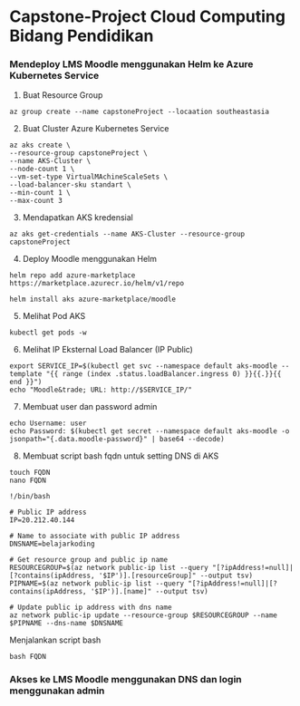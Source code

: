 # Capstone-Project Cloud Computing Bidang Pendidikan

### Mendeploy LMS Moodle menggunakan Helm ke Azure Kubernetes Service

1. Buat Resource Group

```
az group create --name capstoneProject --locaation southeastasia
```
2. Buat Cluster Azure Kubernetes Service

```
az aks create \
--resource-group capstoneProject \
--name AKS-Cluster \
--node-count 1 \
--vm-set-type VirtualMAchineScaleSets \
--load-balancer-sku standart \
--min-count 1 \
--max-count 3
```
3. Mendapatkan AKS kredensial
```
az aks get-credentials --name AKS-Cluster --resource-group capstoneProject
```
4. Deploy Moodle menggunakan Helm
```
helm repo add azure-marketplace https://marketplace.azurecr.io/helm/v1/repo
```
```
helm install aks azure-marketplace/moodle
```
5. Melihat Pod AKS
```
kubectl get pods -w
```
6. Melihat IP Eksternal Load Balancer (IP Public)
```
export SERVICE_IP=$(kubectl get svc --namespace default aks-moodle --template "{{ range (index .status.loadBalancer.ingress 0) }}{{.}}{{ end }}")
echo "Moodle&trade; URL: http://$SERVICE_IP/"
```
7. Membuat user dan password admin
```
echo Username: user
echo Password: $(kubectl get secret --namespace default aks-moodle -o jsonpath="{.data.moodle-password}" | base64 --decode)
```
8. Membuat script bash fqdn untuk setting DNS di AKS
```
touch FQDN
nano FQDN
```
```
!/bin/bash

# Public IP address
IP=20.212.40.144

# Name to associate with public IP address
DNSNAME=belajarkoding

# Get resource group and public ip name
RESOURCEGROUP=$(az network public-ip list --query "[?ipAddress!=null]|[?contains(ipAddress, '$IP')].[resourceGroup]" --output tsv)
PIPNAME=$(az network public-ip list --query "[?ipAddress!=null]|[?contains(ipAddress, '$IP')].[name]" --output tsv)

# Update public ip address with dns name
az network public-ip update --resource-group $RESOURCEGROUP --name  $PIPNAME --dns-name $DNSNAME
```
Menjalankan script bash
```
bash FQDN
```
### Akses ke LMS Moodle menggunakan DNS dan login menggunakan admin

